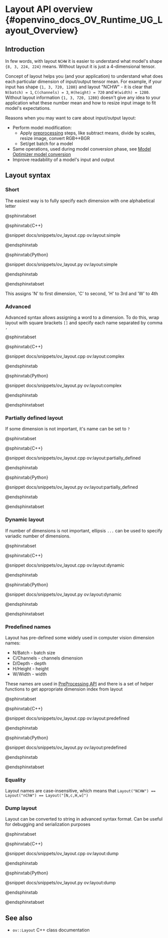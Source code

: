 # Layout API overview {#openvino_docs_OV_Runtime_UG_Layout_Overview}

## Introduction

In few words, with layout `NCHW` it is easier to understand what model's shape `{8, 3, 224, 224}` means. Without layout it is just a 4-dimensional tensor.


Concept of layout helps you (and your application) to understand what does each particular dimension of input/output tensor mean. For example, if your input has shape `{1, 3, 720, 1280}` and layout "NCHW" - it is clear that `N(batch) = 1`, `C(channels) = 3`, `H(height) = 720` and `W(width) = 1280`. Without layout information `{1, 3, 720, 1280}` doesn't give any idea to your application what these number mean and how to resize input image to fit model's expectations.


Reasons when you may want to care about input/output layout:
 - Perform model modification:
    - Apply [preprocessing](./preprocessing_overview.md) steps, like subtract means, divide by scales, resize image, convert RGB<->BGR
    - Set/get batch for a model
 - Same operations, used during model conversion phase, see [Model Optimizer model conversion](../MO_DG/prepare_model/convert_model/Converting_Model.md)
 - Improve readability of a model's input and output

## Layout syntax

### Short
The easiest way is to fully specify each dimension with one alphabetical letter

@sphinxtabset

@sphinxtab{C++}

@snippet docs/snippets/ov_layout.cpp ov:layout:simple

@endsphinxtab

@sphinxtab{Python}

@snippet docs/snippets/ov_layout.py ov:layout:simple

@endsphinxtab

@endsphinxtabset

This assigns 'N' to first dimension, 'C' to second, 'H' to 3rd and 'W' to 4th

### Advanced
Advanced syntax allows assigning a word to a dimension. To do this, wrap layout with square brackets `[]` and specify each name separated by comma `,`

@sphinxtabset

@sphinxtab{C++}

@snippet docs/snippets/ov_layout.cpp ov:layout:complex

@endsphinxtab

@sphinxtab{Python}

@snippet docs/snippets/ov_layout.py ov:layout:complex

@endsphinxtab

@endsphinxtabset


### Partially defined layout
If some dimension is not important, it's name can be set to `?`

@sphinxtabset

@sphinxtab{C++}

@snippet docs/snippets/ov_layout.cpp ov:layout:partially_defined

@endsphinxtab

@sphinxtab{Python}

@snippet docs/snippets/ov_layout.py ov:layout:partially_defined

@endsphinxtab

@endsphinxtabset


### Dynamic layout
If number of dimensions is not important, ellipsis `...` can be used to specify variadic number of dimensions.

@sphinxtabset

@sphinxtab{C++}

@snippet docs/snippets/ov_layout.cpp ov:layout:dynamic

@endsphinxtab

@sphinxtab{Python}

@snippet docs/snippets/ov_layout.py ov:layout:dynamic

@endsphinxtab

@endsphinxtabset

### Predefined names

Layout has pre-defined some widely used in computer vision dimension names:
- N/Batch - batch size
- C/Channels - channels dimension
- D/Depth - depth
- H/Height - height
- W/Width - width

These names are used in [PreProcessing API](./preprocessing_overview.md) and there is a set of helper functions to get appropriate dimension index from layout

@sphinxtabset

@sphinxtab{C++}

@snippet docs/snippets/ov_layout.cpp ov:layout:predefined

@endsphinxtab

@sphinxtab{Python}

@snippet docs/snippets/ov_layout.py ov:layout:predefined

@endsphinxtab

@endsphinxtabset

### Equality

Layout names are case-insensitive, which means that ```Layout("NCHW") == Layout("nChW") == Layout("[N,c,H,w]")```

### Dump layout

Layout can be converted to string in advanced syntax format. Can be useful for debugging and serialization purposes

@sphinxtabset

@sphinxtab{C++}

@snippet docs/snippets/ov_layout.cpp ov:layout:dump

@endsphinxtab

@sphinxtab{Python}

@snippet docs/snippets/ov_layout.py ov:layout:dump

@endsphinxtab

@endsphinxtabset

## See also

* <code>ov::Layout</code> C++ class documentation
